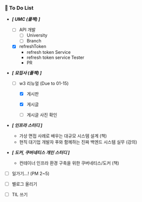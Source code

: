 
###  🤔 To Do List

- ***[ UMC (플젝) ]***
    - [ ] API 개발
      - [ ] University
      - [ ] Branch
    - [x] refreshToken 
      - refresh token Service
      - refresh token service Tester
      - PR


- ***[ 묘집사 (플젝) ]***
    - [ ] w3 리뉴얼 (Due to 01-15)
        - [x] 게시판
        - [x] 게시글
        - [ ] 게시글 사진 확인


- ***[ 인프라 스터디 ]***
    - 가상 면접 사례로 배우는 대규모 시스템 설계 (책)
    - 현직 대기업 개발자 푸와 함께하는 진짜 백엔드 시스템 실무 (강의)


- ***[ 도커, 쿠버네티스 개인 스터디 ]***
    - 컨테이너 인프라 환경 구축을 위한 쿠버네티스/도커 (책)

    


- [ ] 일가기...! (PM 2~5)
- [ ] 벨로그 올리기
- [ ] TIL 쓰기
  
